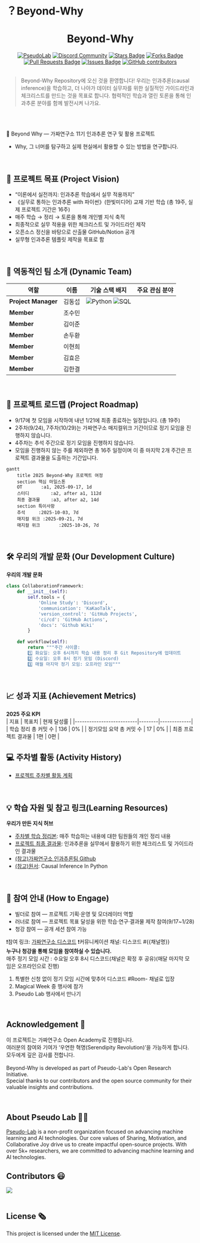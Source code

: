# ？Beyond-Why

<h1 align="center"> Beyond-Why </h1>

<div align="center">
<a href="https://pseudo-lab.com"><img src="https://img.shields.io/badge/PseudoLab-S11-3776AB" alt="PseudoLab"/></a>
<a href="https://discord.gg/EPurkHVtp2"><img src="https://img.shields.io/badge/Discord-BF40BF" alt="Discord Community"/></a>
<a href="https://github.com/Pseudo-Lab/10th-template/stargazers"><img src="https://img.shields.io/github/stars/Pseudo-Lab/10th-template" alt="Stars Badge"/></a>
<a href="https://github.com/Pseudo-Lab/10th-template/network/members"><img src="https://img.shields.io/github/forks/Pseudo-Lab/10th-template" alt="Forks Badge"/></a>
<a href="https://github.com/Pseudo-Lab/10th-template/pulls"><img src="https://img.shields.io/github/issues-pr/Pseudo-Lab/10th-template" alt="Pull Requests Badge"/></a>
<a href="https://github.com/Pseudo-Lab/10th-template/issues"><img src="https://img.shields.io/github/issues/Pseudo-Lab/10th-template" alt="Issues Badge"/></a>
<a href="https://github.com/Pseudo-Lab/10th-template/graphs/contributors"><img alt="GitHub contributors" src="https://img.shields.io/github/contributors/Pseudo-Lab/10th-template?color=2b9348"></a>
</div>
<br>

<!-- sheilds: https://shields.io/ -->
<!-- hits badge: https://hits.seeyoufarm.com/ -->

> Beyond-Why Repository에 오신 것을 환영합니다!
우리는 인과추론(causal inference)을 학습하고, 더 나아가 데이터 실무자를 위한 실질적인 가이드라인과 체크리스트를 만드는 것을 목표로 합니다.
협력적인 학습과 열린 토론을 통해 인과추론 분야를 함께 발전시켜 나가요.   
<br/>
<br/>

🚀 Beyond Why — 가짜연구소 11기 인과추론 연구 및 활용 프로젝트
- Why, 그 너머를 탐구하고 실제 현실에서 활용할 수 있는 방법을 연구합니다.
<br/>

## 🌟 프로젝트 목표 (Project Vision)
- “이론에서 실전까지: 인과추론 학습에서 실무 적용까지”
- 《실무로 통하는 인과추론 with 파이썬》(한빛미디어) 교재 기반 학습 (총 19주, 실제 프로젝트 기간은 16주)
- 매주 학습 → 정리 → 토론을 통해 개인별 지식 축적
- 최종적으로 실무 적용을 위한 체크리스트 및 가이드라인 제작
- 오픈소스 정신을 바탕으로 산출물 GitHub/Notion 공개
- 실무형 인과추론 템플릿 제작을 목표로 함
<br/>

## 🧑 역동적인 팀 소개 (Dynamic Team)

| 역할          | 이름 |  기술 스택 배지                                                                 | 주요 관심 분야                          |
|---------------|------|-----------------------------------------------------------------------|----------------------------------------|
| **Project Manager** | 김동섭 | ![Python](https://img.shields.io/badge/Python-Expert-3776AB) ![SQL](https://img.shields.io/badge/SQL-Advanced-003B57) |         |
| **Member** | 조수민 |   |                   |
| **Member** | 김이준 |   |                   |
| **Member** | 손두환 |   |                   |
| **Member** | 이현희 |   |                   |
| **Member** | 김효은 |   |                   |
| **Member** | 김한결 |   |                   |
<br/>


## 🚀 프로젝트 로드맵 (Project Roadmap)
- 9/17에 첫 모임을 시작하여 내년 1/21에 최종 종료하는 일정입니다. (총 19주)
- 2주차(9/24), 7주차(10/29)는 가짜연구소 매지컬위크 기간이므로 정기 모임을 진행하지 않습니다.
- 4주차는 추석 주간으로 정기 모임을 진행하지 않습니다.
- 모임을 진행하지 않는 주를 제외하면 총 16주 일정이며 이 중 마지막 2개 주간은 프로젝트 결과물을 도출하는 기간입니다.
```mermaid
gantt
    title 2025 Beyond-Why 프로젝트 여정
    section 핵심 마일스톤
    OT       :a1, 2025-09-17, 1d
    스터디        :a2, after a1, 112d
    최종 결과물    :a3, after a2, 14d
    section 특이사항
    추석     :2025-10-03, 7d
    매지컬 위크 :2025-09-21, 7d
    매지컬 위크       :2025-10-26, 7d
```
<br/>

## 🛠️ 우리의 개발 문화 (Our Development Culture)
**우리의 개발 문화**  
```python
class CollaborationFramework:
    def __init__(self):
        self.tools = {
            'Online Study': 'Discord',
            'communication': 'KaKaoTalk',
            'version_control': 'GitHub Projects',
            'ci/cd': 'GitHub Actions',
            'docs': 'Github Wiki'
        }
    
    def workflow(self):
        return """주간 사이클:
        1️⃣ 화요일: 오후 6시까지 학습 내용 정리 후 Git Repository에 업데이트 
        2️⃣ 수요일: 오후 8시 정기 모임 (Discord)
        3️⃣ 매월 마지막 정기 모임: 오프라인 모임"""
```
<br/>

## 📈 성과 지표 (Achievement Metrics)
**2025 주요 KPI**  
| 지표                     | 목표치 | 현재 달성률 |
|--------------------------|--------|-------------|
| 학습 정리 총 커밋 수        | 136  | 0%         |
| 정기모임 요약 총 커밋 수     | 17    | 0%         | 
| 최종 프로젝트 결과물      | 1편   | 0편        |
<br/>

## 💻 주차별 활동 (Activity History)

- [프로젝트 주차별 활동 계획](https://www.notion.so/chanrankim/Beyond-Why-255963ffa3ee80768c8ed406039125bd?source=copy_link#257963ffa3ee80ca8a88d4fae1432e20)

<br/>

## 💡 학습 자원 및 참고 링크(Learning Resources)
**우리가 만든 지식 허브**  
- [주차별 학습 정리본](https://github.com/your-org/ai-playbook): 매주 학습하는 내용에 대한 팀원들의 개인 정리 내용
- [프로젝트 최종 결과물](): 인과추론을 실무에서 활용하기 위한 체크리스트 및 가이드라인 결과물
- [(참고)가짜연구소 인과추론팀 Github](https://github.com/CausalInferenceLab)
- [(참고)원서](https://www.oreilly.com/library/view/causal-inference-in/9781098140243/preface01.html): Causal Inference In Python
<br/>


## 🌱 참여 안내 (How to Engage)
- 빌더로 참여 — 프로젝트 기획·운영 및 모더레이터 역할
- 러너로 참여 — 프로젝트 목표 달성을 위한 학습·연구·결과물 제작 참여(9/17~1/28)
- 청강 참여 — 공개 세션 참여 가능

❗️참여 링크: [가짜연구소 디스코드](https://discord.gg/EPurkHVtp2)
❗️커뮤니케이션 채널: 디스코드 #{{채널명}}
<br/>
**누구나 청강을 통해 모임을 참여하실 수 있습니다.**  
매주 정기 모임 시간 : 수요일 오후 8시 디스코드(채널은 확정 후 공유)(매달 마지막 모임은 오프라인으로 진행)
1. 특별한 신청 없이 정기 모임 시간에 맞추어 디스코드 #Room- 채널로 입장
2. Magical Week 중 행사에 참가
3. Pseudo Lab 행사에서 만나기

<br/>

## Acknowledgement 🙏

이 프로젝트는 가짜연구소 Open Academy로 진행됩니다.  
여러분의 참여와 기여가 ‘우연한 혁명(Serendipity Revolution)’을 가능하게 합니다. 모두에게 깊은 감사를 전합니다.  
<br/>
Beyond-Why is developed as part of Pseudo-Lab's Open Research Initiative.  
Special thanks to our contributors and the open source community for their valuable insights and contributions.

<br/>

## About Pseudo Lab 👋🏼</h2>

[Pseudo-Lab](https://pseudo-lab.com/) is a non-profit organization focused on advancing machine learning and AI technologies. Our core values of Sharing, Motivation, and Collaborative Joy drive us to create impactful open-source projects. With over 5k+ researchers, we are committed to advancing machine learning and AI technologies.
<br/>

<h2>Contributors 😃</h2>
<a href="https://github.com/Pseudo-Lab/10th-template/graphs/contributors">
  <img src="https://contrib.rocks/image?repo=Pseudo-Lab/10th-template" />
</a>
<br><br>

<h2>License 🗞</h2>

This project is licensed under the [MIT License](https://opensource.org/licenses/MIT).

